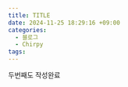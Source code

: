 ```yaml
---
title: TITLE
date: 2024-11-25 18:29:16 +09:00
categories:
  - 블로그
  - Chirpy
tags:
---
```

두번째도 작성완료